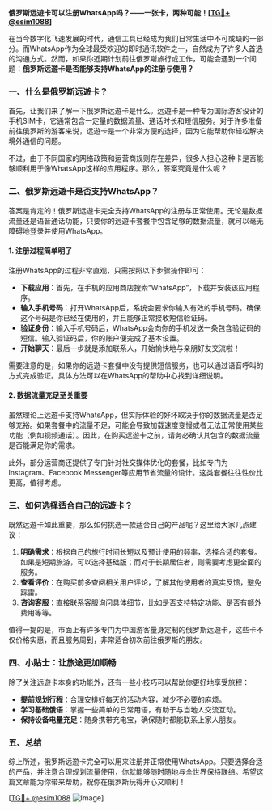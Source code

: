 **俄罗斯远遊卡可以注册WhatsApp吗？——一张卡，两种可能！[[TG💪+ @esim1088](https://t.me/s/esim1088)]**

在当今数字化飞速发展的时代，通信工具已经成为我们日常生活中不可或缺的一部分。而WhatsApp作为全球最受欢迎的即时通讯软件之一，自然成为了许多人首选的沟通方式。然而，如果你近期计划前往俄罗斯旅行或工作，可能会遇到一个问题：**俄罗斯远遊卡是否能够支持WhatsApp的注册与使用？**

### 一、什么是俄罗斯远遊卡？

首先，让我们来了解一下俄罗斯远遊卡是什么。远遊卡是一种专为国际游客设计的手机SIM卡，它通常包含一定量的数据流量、通话时长和短信服务。对于许多准备前往俄罗斯的游客来说，远遊卡是一个非常方便的选择，因为它能帮助你轻松解决境外通信的问题。

不过，由于不同国家的网络政策和运营商规则存在差异，很多人担心这种卡是否能够顺利用于像WhatsApp这样的应用程序。那么，答案究竟是什么呢？

### 二、俄罗斯远遊卡是否支持WhatsApp？

答案是肯定的！俄罗斯远遊卡完全支持WhatsApp的注册与正常使用。无论是数据流量还是语音通话功能，只要你的远遊卡套餐中包含足够的数据流量，就可以毫无障碍地登录并使用WhatsApp。

#### 1. 注册过程简单明了

注册WhatsApp的过程非常直观，只需按照以下步骤操作即可：

- **下载应用**：首先，在手机的应用商店搜索“WhatsApp”，下载并安装该应用程序。
- **输入手机号码**：打开WhatsApp后，系统会要求你输入有效的手机号码。确保这个号码是你已经在使用的，并且能够正常接收短信验证码。
- **验证身份**：输入手机号码后，WhatsApp会向你的手机发送一条包含验证码的短信。输入验证码后，你的账户便完成了基本设置。
- **开始聊天**：最后一步就是添加联系人，开始愉快地与亲朋好友交流啦！

需要注意的是，如果你的远遊卡套餐中没有提供短信服务，也可以通过语音呼叫的方式完成验证。具体方法可以在WhatsApp的帮助中心找到详细说明。

#### 2. 数据流量充足至关重要

虽然理论上远遊卡支持WhatsApp，但实际体验的好坏取决于你的数据流量是否足够充裕。如果套餐中的流量不足，可能会导致加载速度变慢或者无法正常使用某些功能（例如视频通话）。因此，在购买远遊卡之前，请务必确认其包含的数据流量是否能满足你的需求。

此外，部分运营商还提供了专门针对社交媒体优化的套餐，比如专门为Instagram、Facebook Messenger等应用节省流量的设计。这类套餐往往性价比更高，值得考虑。

### 三、如何选择适合自己的远遊卡？

既然远遊卡如此重要，那么如何挑选一款适合自己的产品呢？这里给大家几点建议：

1. **明确需求**：根据自己的旅行时间长短以及预计使用的频率，选择合适的套餐。如果是短期旅游，可以选择基础版；而对于长期居住者，则需要考虑更全面的服务。
2. **查看评价**：在购买前多查阅相关用户评论，了解其他使用者的真实反馈，避免踩雷。
3. **咨询客服**：直接联系客服询问具体细节，比如是否支持特定功能、是否有额外费用等等。

值得一提的是，市面上有许多专门为中国游客量身定制的俄罗斯远遊卡，这些卡不仅价格实惠，而且服务周到，非常适合初次前往俄罗斯的朋友。

### 四、小贴士：让旅途更加顺畅

除了关注远遊卡本身的功能外，还有一些小技巧可以帮助你更好地享受旅程：

- **提前规划行程**：合理安排好每天的活动内容，减少不必要的麻烦。
- **学习基础俄语**：掌握一些简单的日常用语，有助于与当地人交流互动。
- **保持设备电量充足**：随身携带充电宝，确保随时都能联系上家人朋友。

### 五、总结

综上所述，俄罗斯远遊卡完全可以用来注册并正常使用WhatsApp。只要选择合适的产品，并注意合理规划流量使用，你就能够随时随地与全世界保持联络。希望这篇文章能为你带来帮助，祝你在俄罗斯玩得开心又顺利！

[[TG💪+ @esim1088](https://t.me/s/esim1088) ![Image](https://i.postimg.cc/4NQfJmqS/Snipaste-2025-05-13-00-14-12.png)]